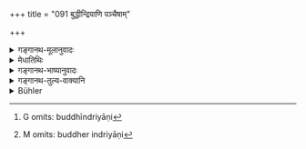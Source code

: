 +++
title = "091 बुद्धीन्द्रियाणि पञ्चैषाम्"

+++

<details><summary>गङ्गानथ-मूलानुवादः</summary>

Of these the five beginning with the Ear in due order they call “Organs of Sensation’; and five of these, beginning with the Anus, “Organs of Action.”—(91)
</details>

<details><summary>मेधातिथिः</summary>

कार्यम् इदानीम् एषाम् आह स्वरूपावधारणार्थम् । न हि तानि प्रयक्षानि । बुद्धीन्द्रियाणि[^२८५] बुद्धेर् इन्द्रियाणि[^२८६] जनकानि कार्यकरणानि । कार्यकरणसंबन्धे षष्ठी । **श्रोत्रादीन्य् अनुपूर्वशः** । आदिशब्दस्य प्रकारार्थता मा विज्ञायीति । **अनुपूर्वशः** क्रमेणेत्य् अर्थः । क्रमश् च संनिवेशापेक्षो भवत्य् अतः पूर्वश्लोकोक्ता व्यवस्थाश्रीयते । **कर्मेन्द्रियाणि** । परिस्पन्दात्मकम् अत्र कर्म विवक्षितम् ॥ २.९१ ॥


[^२८६]:
     M omits: buddher indriyāṇi


[^२८५]:
     G omits: buddhīndriyāṇi
</details>

<details><summary>गङ्गानथ-भाष्यानुवादः</summary>

The author now proceeds to describe the functions of the organs, with a view to determine their precise nature. \[This is necessary, because\] they are not perceptible.

‘*Organs of Sensation*’;—*i.e*., the organs productive of sensation; they bring about effects in the form of sensations. The Genitive (in the compound ‘*buddhīndriyāṇāṃ*’) denotes the relation of cause and effect.

‘*Beginning with the Ear, in due order*’;—the phrase ‘*in* *due order*’ has been added w ith a view to prevent the notion that the term ‘*ādi*’ signifies *kind*. “*Order*” again is in accordance with position; hence what is meant is the order in which the organs have been mentioned in the foregoing verse.

‘*Organs of action*’;—it is the ‘action’ of *motion* that is meant here.—(91)
</details>

<details><summary>गङ्गानथ-तुल्य-वाक्यानि</summary>

**(Verses 89-92)  
**

See Comparative notes for [Verse 2.89].
</details>

<details><summary>Bühler</summary>

091	Five of them, the ear and the rest according to their order, they call organs of sense, and five of them, the anus and the rest, organs of action.
</details>
